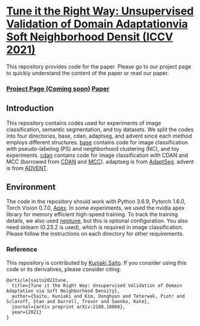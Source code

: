 # [Tune it the Right Way: Unsupervised Validation of Domain Adaptationvia Soft Neighborhood Densit (ICCV 2021)](https://arxiv.org/pdf/2108.10860.pdf)

This repository provides code for the paper.
Please go to our project page to quickly understand the content of the paper or read our paper.
### [Project Page (Coming soon)]()  [Paper](https://arxiv.org/pdf/2108.10860.pdf)

## Introduction
This repository contains codes used for experiments of image classification, semantic segmentation, and toy datasets.
We split the codes into four directories, base, cdan, adaptseg, and advent since each method employs different structures.
[base](nc_ps) contains code for image classification with pseudo-labeling (PS) and neighborhood clustering (NC), and toy experiments.
[cdan](cdan) contains code for image classification with CDAN and MCC (borrowed from [CDAN](https://github.com/thuml/CDAN) and [MCC](https://github.com/thuml/Versatile-Domain-Adaptation)).
adaptseg is from [AdaptSeg](https://github.com/wasidennis/AdaptSegNet). advent is from [ADVENT](https://github.com/valeoai/ADVENT).


## Environment
The code in the repository should work with Python 3.6.9, Pytorch 1.6.0, Torch Vision 0.7.0, [Apex](https://github.com/NVIDIA/apex).
In some experiments, we used the nvidia apex library for memory efficient high-speed training.
To track the training details, we also used [neptune](https://docs.neptune.ai/getting-started/installation), but this is optional configuration.
You also need sklearn (0.23.2 is used), which is required in image classification.
Please follow the instructions on each directory for other requirements.

### Reference
This repository is contributed by [Kuniaki Saito](http://cs-people.bu.edu/keisaito/).
If you consider using this code or its derivatives, please consider citing:

```
@article{saito2021tune,
  title={Tune it the Right Way: Unsupervised Validation of Domain Adaptation via Soft Neighborhood Density},
  author={Saito, Kuniaki and Kim, Donghyun and Teterwak, Piotr and Sclaroff, Stan and Darrell, Trevor and Saenko, Kate},
  journal={arXiv preprint arXiv:2108.10860},
  year={2021}
}
```

